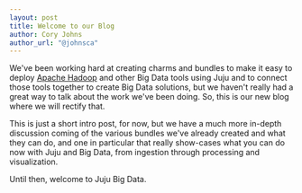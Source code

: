```yaml
---
layout: post
title: Welcome to our Blog
author: Cory Johns
author_url: "@johnsca"
---
```


We've been working hard at creating charms and bundles to make it easy to deploy
[Apache Hadoop][] and other Big Data tools using Juju and to connect those tools
together to create Big Data solutions, but we haven't really had a great way to
talk about the work we've been doing.  So, this is our new blog where we will
rectify that.

This is just a short intro post, for now, but we have a much more in-depth
discussion coming of the various bundles we've already created and what they
can do, and one in particular that really show-cases what you can do now with
Juju and Big Data, from ingestion through processing and visualization.

Until then, welcome to Juju Big Data.

[Apache Hadoop]: https://hadoop.apache.org/
